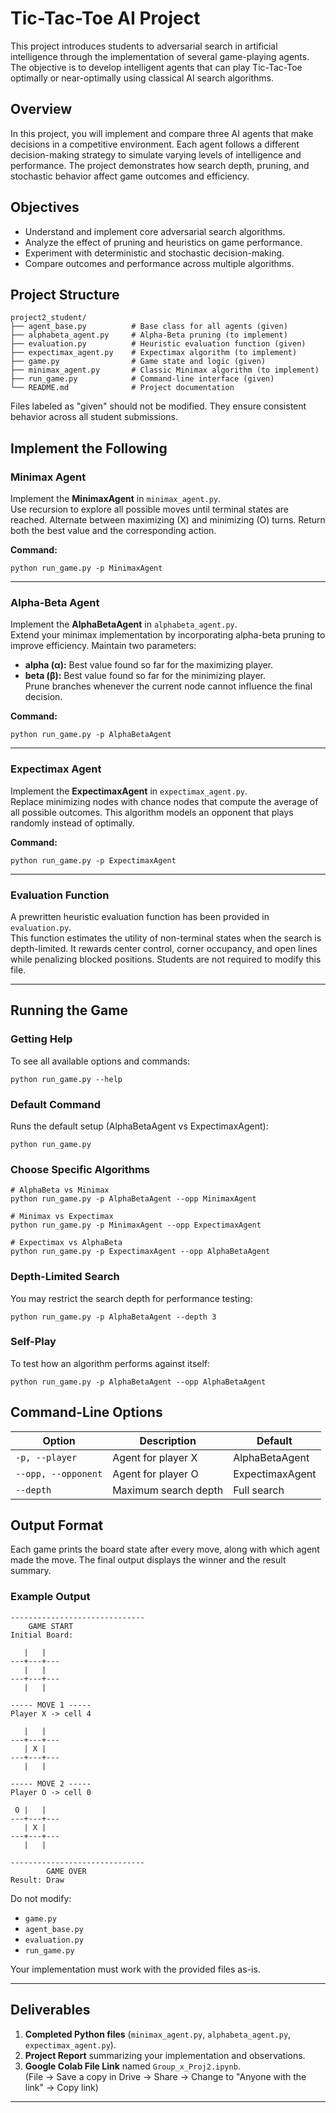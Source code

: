 # Tic-Tac-Toe AI Project

This project introduces students to adversarial search in artificial intelligence through the implementation of several game-playing agents. The objective is to develop intelligent agents that can play Tic-Tac-Toe optimally or near-optimally using classical AI search algorithms.

## Overview

In this project, you will implement and compare three AI agents that make decisions in a competitive environment. Each agent follows a different decision-making strategy to simulate varying levels of intelligence and performance. The project demonstrates how search depth, pruning, and stochastic behavior affect game outcomes and efficiency.

## Objectives

- Understand and implement core adversarial search algorithms.  
- Analyze the effect of pruning and heuristics on game performance.  
- Experiment with deterministic and stochastic decision-making.  
- Compare outcomes and performance across multiple algorithms.

## Project Structure

```
project2_student/
├── agent_base.py          # Base class for all agents (given)
├── alphabeta_agent.py     # Alpha-Beta pruning (to implement)
├── evaluation.py          # Heuristic evaluation function (given)
├── expectimax_agent.py    # Expectimax algorithm (to implement)
├── game.py                # Game state and logic (given)
├── minimax_agent.py       # Classic Minimax algorithm (to implement)
├── run_game.py            # Command-line interface (given)
└── README.md              # Project documentation
```

Files labeled as "given" should not be modified. They ensure consistent behavior across all student submissions.

## Implement the Following

### Minimax Agent
Implement the **MinimaxAgent** in `minimax_agent.py`.  
Use recursion to explore all possible moves until terminal states are reached. Alternate between maximizing (X) and minimizing (O) turns. Return both the best value and the corresponding action.

**Command:**
```
python run_game.py -p MinimaxAgent
```

---

### Alpha-Beta Agent
Implement the **AlphaBetaAgent** in `alphabeta_agent.py`.  
Extend your minimax implementation by incorporating alpha-beta pruning to improve efficiency. Maintain two parameters:  
- **alpha (α):** Best value found so far for the maximizing player.  
- **beta (β):** Best value found so far for the minimizing player.  
Prune branches whenever the current node cannot influence the final decision.

**Command:**
```
python run_game.py -p AlphaBetaAgent
```

---

### Expectimax Agent
Implement the **ExpectimaxAgent** in `expectimax_agent.py`.  
Replace minimizing nodes with chance nodes that compute the average of all possible outcomes. This algorithm models an opponent that plays randomly instead of optimally.

**Command:**
```
python run_game.py -p ExpectimaxAgent
```

---

### Evaluation Function
A prewritten heuristic evaluation function has been provided in `evaluation.py`.  
This function estimates the utility of non-terminal states when the search is depth-limited. It rewards center control, corner occupancy, and open lines while penalizing blocked positions. Students are not required to modify this file.

---

## Running the Game

### Getting Help
To see all available options and commands:
```
python run_game.py --help
```

### Default Command
Runs the default setup (AlphaBetaAgent vs ExpectimaxAgent):
```
python run_game.py
```

### Choose Specific Algorithms
```
# AlphaBeta vs Minimax
python run_game.py -p AlphaBetaAgent --opp MinimaxAgent

# Minimax vs Expectimax
python run_game.py -p MinimaxAgent --opp ExpectimaxAgent

# Expectimax vs AlphaBeta
python run_game.py -p ExpectimaxAgent --opp AlphaBetaAgent
```

### Depth-Limited Search
You may restrict the search depth for performance testing:
```
python run_game.py -p AlphaBetaAgent --depth 3
```

### Self-Play
To test how an algorithm performs against itself:
```
python run_game.py -p AlphaBetaAgent --opp AlphaBetaAgent
```

## Command-Line Options

| Option | Description | Default |
|--------|--------------|----------|
| `-p, --player` | Agent for player X | AlphaBetaAgent |
| `--opp, --opponent` | Agent for player O | ExpectimaxAgent |
| `--depth` | Maximum search depth | Full search |

## Output Format

Each game prints the board state after every move, along with which agent made the move. The final output displays the winner and the result summary.

### Example Output

```
------------------------------
    GAME START
Initial Board:

   |   |   
---+---+---
   |   |   
---+---+---
   |   |   

----- MOVE 1 -----
Player X -> cell 4

   |   |   
---+---+---
   | X |   
---+---+---
   |   |   

----- MOVE 2 -----
Player O -> cell 0

 O |   |   
---+---+---
   | X |   
---+---+---
   |   |   

------------------------------
        GAME OVER
Result: Draw
```

Do not modify:
- `game.py`  
- `agent_base.py`  
- `evaluation.py`  
- `run_game.py`  

Your implementation must work with the provided files as-is.

---

## Deliverables

1. **Completed Python files** (`minimax_agent.py`, `alphabeta_agent.py`, `expectimax_agent.py`).  
2. **Project Report** summarizing your implementation and observations.  
3. **Google Colab File Link** named `Group_x_Proj2.ipynb`.  
   (File → Save a copy in Drive → Share → Change to "Anyone with the link" → Copy link)

---

